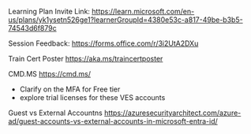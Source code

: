 Learning Plan Invite Link:
https://learn.microsoft.com/en-us/plans/yk1ysetn526ge1?learnerGroupId=4380e53c-a817-49be-b3b5-74543d6f879c



Session Feedback:
https://forms.office.com/r/3i2UtA2DXu

Train Cert Poster
https://aka.ms/traincertposter

CMD.MS
https://cmd.ms/


- Clarify on the MFA for Free tier
- explore trial licenses for these VES accounts

Guest vs External Accountns
https://azuresecurityarchitect.com/azure-ad/guest-accounts-vs-external-accounts-in-microsoft-entra-id/